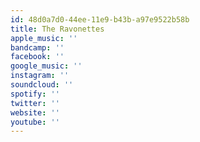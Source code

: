 ```yaml
---
id: 48d0a7d0-44ee-11e9-b43b-a97e9522b58b
title: The Ravonettes
apple_music: ''
bandcamp: ''
facebook: ''
google_music: ''
instagram: ''
soundcloud: ''
spotify: ''
twitter: ''
website: ''
youtube: ''
---
```


